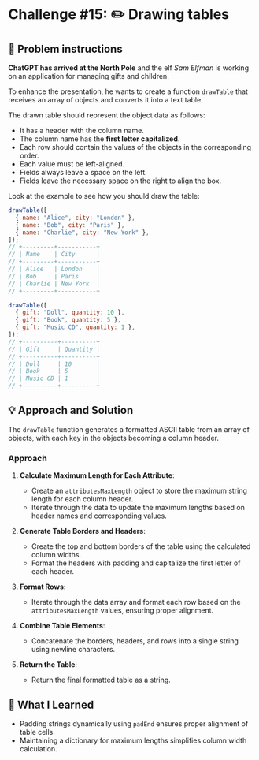 # Challenge #15: ✏️ Drawing tables

## 🧠 Problem instructions

**ChatGPT has arrived at the North Pole** and the elf _Sam Elfman_ is working on an application for managing gifts and children.

To enhance the presentation, he wants to create a function `drawTable` that receives an array of objects and converts it into a text table.

The drawn table should represent the object data as follows:

- It has a header with the column name.
- The column name has the **first letter capitalized.**
- Each row should contain the values of the objects in the corresponding order.
- Each value must be left-aligned.
- Fields always leave a space on the left.
- Fields leave the necessary space on the right to align the box.

Look at the example to see how you should draw the table:

```javascript
drawTable([
  { name: "Alice", city: "London" },
  { name: "Bob", city: "Paris" },
  { name: "Charlie", city: "New York" },
]);
// +---------+-----------+
// | Name    | City      |
// +---------+-----------+
// | Alice   | London    |
// | Bob     | Paris     |
// | Charlie | New York  |
// +---------+-----------+

drawTable([
  { gift: "Doll", quantity: 10 },
  { gift: "Book", quantity: 5 },
  { gift: "Music CD", quantity: 1 },
]);
// +----------+----------+
// | Gift     | Quantity |
// +----------+----------+
// | Doll     | 10       |
// | Book     | 5        |
// | Music CD | 1        |
// +----------+----------+
```

## 💡 Approach and Solution

The `drawTable` function generates a formatted ASCII table from an array of objects, with each key in the objects becoming a column header.

### Approach

1. **Calculate Maximum Length for Each Attribute**:

   - Create an `attributesMaxLength` object to store the maximum string length for each column header.
   - Iterate through the data to update the maximum lengths based on header names and corresponding values.

2. **Generate Table Borders and Headers**:

   - Create the top and bottom borders of the table using the calculated column widths.
   - Format the headers with padding and capitalize the first letter of each header.

3. **Format Rows**:

   - Iterate through the data array and format each row based on the `attributesMaxLength` values, ensuring proper alignment.

4. **Combine Table Elements**:

   - Concatenate the borders, headers, and rows into a single string using newline characters.

5. **Return the Table**:

   - Return the final formatted table as a string.

## 🎉 What I Learned

- Padding strings dynamically using `padEnd` ensures proper alignment of table cells.
- Maintaining a dictionary for maximum lengths simplifies column width calculation.
